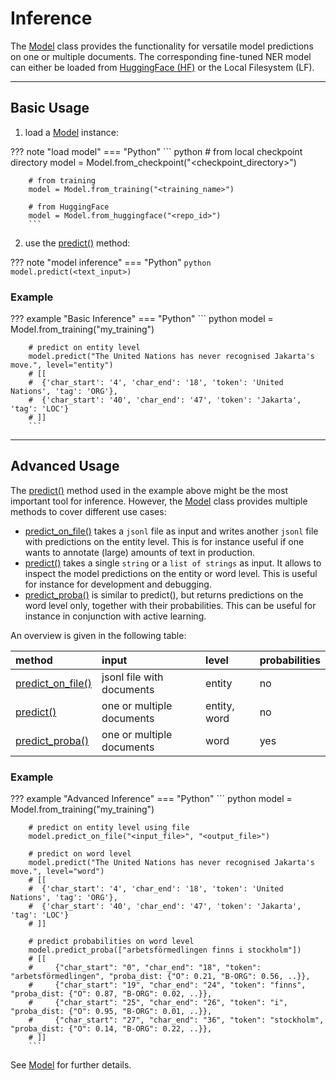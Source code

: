 # Inference

The [Model](../python_api/model) class provides the functionality for versatile model predictions on one or multiple documents.
The corresponding fine-tuned NER model can either be loaded from [HuggingFace (HF)](https://huggingface.co/models) or the Local Filesystem (LF).

-----------
## Basic Usage

1) load a [Model](../python_api/model) instance:

??? note "load model"
    === "Python"
        ``` python
        # from local checkpoint directory
        model = Model.from_checkpoint("<checkpoint_directory>")

        # from training
        model = Model.from_training("<training_name>")

        # from HuggingFace
        model = Model.from_huggingface("<repo_id>")
        ```

2) use the [predict()](../python_api/model/#nerblackbox.api.model.Model.predict) method:

??? note "model inference"
    === "Python"
        ``` python
        model.predict(<text_input>)
        ```

### Example

??? example "Basic Inference"
    === "Python"
        ``` python
        model = Model.from_training("my_training")

        # predict on entity level
        model.predict("The United Nations has never recognised Jakarta's move.", level="entity")  
        # [[
        #  {'char_start': '4', 'char_end': '18', 'token': 'United Nations', 'tag': 'ORG'},
        #  {'char_start': '40', 'char_end': '47', 'token': 'Jakarta', 'tag': 'LOC'}
        # ]]
        ```

-----------
## Advanced Usage

The [predict()](../python_api/model/#nerblackbox.api.model.Model.predict) method used in the example above might be the most important tool for inference. 
However, the [Model](../python_api/model) class provides multiple methods to cover different use cases:

- [predict_on_file()](../python_api/model/#nerblackbox.api.model.Model.predict_on_file) takes a `jsonl` file as input and writes another `jsonl` file with predictions on the entity level.
  This is for instance useful if one wants to annotate (large) amounts of text in production.
- [predict()](../python_api/model/#nerblackbox.api.model.Model.predict) takes a single `string` or a `list of strings` as input. It allows to inspect the model predictions on the entity or word level. This is useful for instance for development and debugging.
- [predict_proba()](../python_api/model/#nerblackbox.api.model.Model.predict_proba) is similar to predict(), but returns predictions on the word level only, together with their probabilities. This can be useful for instance in conjunction with active learning.

An overview is given in the following table:

| method                                                                                   | input                     | level         | probabilities |
|:-----------------------------------------------------------------------------------------|:--------------------------|:--------------|:--------------|
| [predict_on_file()](../python_api/model/#nerblackbox.api.model.Model.predict_on_file) | jsonl file with documents | entity | no
| [predict()](../python_api/model/#nerblackbox.api.model.Model.predict)                 | one or multiple documents | entity, word  | no            |
| [predict_proba()](../python_api/model/#nerblackbox.api.model.Model.predict_proba)                                               | one or multiple documents | word | yes |


### Example

??? example "Advanced Inference"
    === "Python"
        ``` python
        model = Model.from_training("my_training")

        # predict on entity level using file 
        model.predict_on_file("<input_file>", "<output_file>")  

        # predict on word level 
        model.predict("The United Nations has never recognised Jakarta's move.", level="word")  
        # [[
        #  {'char_start': '4', 'char_end': '18', 'token': 'United Nations', 'tag': 'ORG'},
        #  {'char_start': '40', 'char_end': '47', 'token': 'Jakarta', 'tag': 'LOC'}
        # ]]

        # predict probabilities on word level 
        model.predict_proba(["arbetsförmedlingen finns i stockholm"])
        # [[
        #     {"char_start": "0", "char_end": "18", "token": "arbetsförmedlingen", "proba_dist: {"O": 0.21, "B-ORG": 0.56, ..}},
        #     {"char_start": "19", "char_end": "24", "token": "finns", "proba_dist: {"O": 0.87, "B-ORG": 0.02, ..}},
        #     {"char_start": "25", "char_end": "26", "token": "i", "proba_dist: {"O": 0.95, "B-ORG": 0.01, ..}},
        #     {"char_start": "27", "char_end": "36", "token": "stockholm", "proba_dist: {"O": 0.14, "B-ORG": 0.22, ..}},
        # ]]
        ```

See [Model](../python_api/model) for further details.
